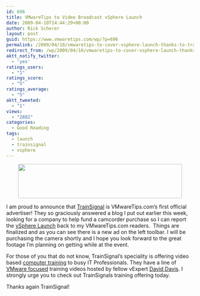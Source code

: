 ```yaml
---
id: 696
title: VMwareTips to Video Broadcast vSphere Launch
date: 2009-04-10T14:44:29+00:00
author: Rick Scherer
layout: post
guid: https://www.vmwaretips.com/wp/?p=696
permalink: /2009/04/10/vmwaretips-to-cover-vsphere-launch-thanks-to-trainsignal/
redirect_from: /wp/2009/04/10/vmwaretips-to-cover-vsphere-launch-thanks-to-trainsignal/
aktt_notify_twitter:
  - 'yes'
ratings_users:
  - "1"
ratings_score:
  - "5"
ratings_average:
  - "5"
aktt_tweeted:
  - "1"
views:
  - "2882"
categories:
  - Good Reading
tags:
  - launch
  - trainsignal
  - vsphere
---
```

<p style="text-align: center;">
  <a href="http://www.trainsignal.com/"><img class="size-full wp-image-698 aligncenter" title="tslogo" src="https://www.vmwaretips.com/wp/wp-content/uploads/2009/04/tslogo.png" alt="" width="440" height="92" srcset="https://www.vmwaretips.com/wp/wp-content/uploads/2009/04/tslogo.png 440w, https://www.vmwaretips.com/wp/wp-content/uploads/2009/04/tslogo-300x62.png 300w" sizes="(max-width: 440px) 100vw, 440px" /></a>
</p>

I am proud to announce that <a href="http://www.TrainSignal.com" target="_blank">TrainSignal</a> is VMwareTips.com&#8217;s first official advertiser! They so graciously answered a blog I put out earlier this week, looking for a company to help fund a camcorder purchase so I can report the <a href="https://www.vmwaretips.com/wp/2009/04/06/two-weeks-until-the-release-that-changes-it-all/" target="_blank">vSphere La</a><a href="https://www.vmwaretips.com/wp/2009/04/06/two-weeks-until-the-release-that-changes-it-all/" target="_blank">unch</a> back to my VMwareTips.com readers.  Things are finalized and as you can see there is a new ad on the left toolbar. I will be purchasing the camera shortly and I hope you look forward to the great footage I&#8217;m planning on getting while at the event.

For those of you that do not know, TrainSignal&#8217;s speciality is offering video based <a href="http://www.TrainSignal.com" target="_blank">computer training</a> to busy IT Professionals. They have a line of <a href="http://www.trainsignal.com/VMware-ESX-Server-Training-P14.aspx" target="_blank">VMware focused</a> training videos hosted by fellow vExpert <a href="http://www.vmwarevideos.com/" target="_blank">David Davis</a>. I strongly urge you to check out TrainSignals training offering today.

Thanks again TrainSignal!